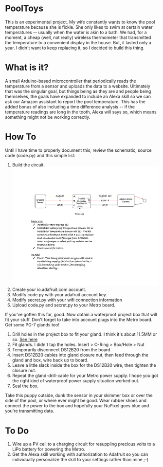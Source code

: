 # PoolToys
This is an experimental project. My wife constantly wants to know the pool temperature because she is fickle. She only likes to swim at certain water temperatures -- usually when the water is akin to a bath. We had, for a moment, a cheap (well, not really) wireless thermometer that transmitted the temperature to a convenient display in the house. But, it lasted only a year. I didn't want to keep replacing it, so I decided to build this thing.

# What is it?
A small Arduino-based microcontroller that periodically reads the temperature from a sensor and uploads the data to a website. Ultimately that was the singular goal, but things being as they are and people being themselves, the goals have expanded to include an Alexa skill so we can ask our Amazon assistant to report the pool temperature. This has the added bonus of also including a time difference analysis -- if the temperature readings are long in the tooth, Alexa will says so, which means something might not be working correctly.

# How To
Until I have time to properly document this, review the schematic, source code (code.py) and this simple list:
1. Build the circuit. 
![schematic](https://raw.githubusercontent.com/calittle/pooltoys/master/circuit/schematic.png)
1. Create your io.adafruit.com account.
1. Modify code.py with your adafruit account key.
1. Modify secret.py with your wifi connection information
1. Upload code.py and secret.py to your Metro board.

If you've gotten this far, good. Now obtain a waterproof project box that will fit your stuff. Don't forget to take into account plugs into the Metro board. Get some PG-7 glands too!
1. Drill holes in the project box to fit your gland. I think it's about 11.5MM or so. [See here](http://radel.co.za/website/index.php?option=com_content&view=article&id=90:pg-gland-thread-sizes&catid=38:bopla&Itemid=56)
1. Fit glands. I didn't tap the holes. Insert > O-Ring > Box/Hole > Nut
1. Temporarily disconnect DS12B20 from the board. 
1. Insert DS12B20 cables into gland closure nut, then feed through the gland and box, wire back up to board.
1. Leave a little slack inside the box for the DS12B20 wire, then tighten the closure nut.
1. Repeat the gland-drill-cable for your Metro power supply. I hope you got the right kind of waterproof power supply situation worked out.
1. Seal the box.

Take this puppy outside, dunk the sensor in your skimmer box or over the side of the pool, or where ever might be good. Wear rubber shoes and connect the power to the box and hopefully your 
NuPixel goes blue and you're transmitting data.

# To Do
1. Wire up a PV cell to a charging circuit for resuppling precious volts to a LiPo battery for powering the Metro.
1. Get the Alexa skill working with authorization to Adafruit so you can individually personalize the skill to your settings rather than mine ;-)
